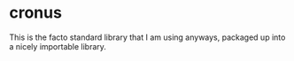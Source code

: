 # cronus

This is the facto standard library that I am using anyways, packaged up
into a nicely importable library.
